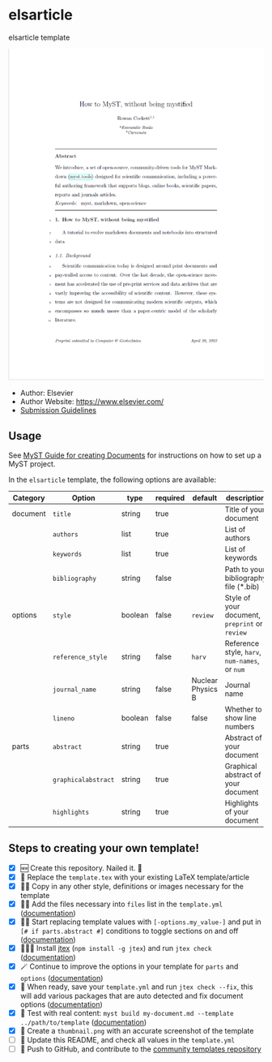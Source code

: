 # elsarticle

elsarticle template

![](thumbnail.png)

- Author: Elsevier
- Author Website: https://www.elsevier.com/
- [Submission Guidelines](https://www.elsevier.com/authors/policies-and-guidelines/latex-instructions)

## Usage

See [MyST Guide for creating Documents](https://myst-tools.org/docs/mystjs/quickstart-myst-documents) for instructions 
on how to set up a MyST project.

In the `elsarticle` template, the following options are available:

| Category | Option              | type    | required | default           | description                                    |
|----------|---------------------|---------|----------|-------------------|------------------------------------------------|
| document | `title`             | string  | true     |                   | Title of your document                         |
|          | `authors`           | list    | true     |                   | List of authors                                |
|          | `keywords`          | list    | true     |                   | List of keywords                               |
|          | `bibliography`      | string  | false    |                   | Path to your bibliography file (*.bib)         |
| options  | `style`             | boolean | false    | `review`          | Style of your document, `preprint` or `review` |
|          | `reference_style`   | string  | false    | `harv`            | Reference style, `harv`, `num-names`, or `num` | 
|          | `journal_name`      | string  | false    | Nuclear Physics B | Journal name                                   |
|          | `lineno`            | boolean | false    | false             | Whether to show line numbers                   |
| parts    | `abstract`          | string  | true     |                   | Abstract of your document                      |
|          | `graphicalabstract` | string  | true     |                   | Graphical abstract of your document            |
|          | `highlights`        | string  | true     |                   | Highlights of your document                    |

## Steps to creating your own template!

- [x] 🆕 Create this repository. Nailed it. 🚀
- [x] 📑 Replace the `template.tex` with your existing LaTeX template/article
- [x] 👯‍♀️ Copy in any other style, definitions or images necessary for the template
- [x] 👩‍🔬 Add the files necessary into `files` list in the `template.yml` ([documentation](https://myst-tools.org/docs/mystjs/jtex/template-yml))
- [x] 🧙‍♀️ Start replacing template values with `[-options.my_value-]` and put in `[# if parts.abstract #]` conditions to toggle sections on and off ([documentation](https://myst-tools.org/docs/mystjs/jtex/template-rules))
- [x] 👩🏿‍💻 Install [jtex](https://myst-tools.org/docs/mystjs/jtex) (`npm install -g jtex`) and run `jtex check` ([documentation](https://myst-tools.org/docs/mystjs/jtex/command-line))
- [x] 🪄 Continue to improve the options in your template for `parts` and `options` ([documentation](https://myst-tools.org/docs/mystjs/jtex/document))
- [x] 💾 When ready, save your `template.yml` and run `jtex check --fix`, this will add various packages that are auto detected and fix document options ([documentation](https://myst-tools.org/docs/mystjs/jtex/command-line))
- [x] 🧪 Test with real content: `myst build my-document.md --template ../path/to/template` ([documentation](https://myst-tools.org/docs/mystjs/guide/creating-pdf-documents))
- [x] 📸 Create a `thumbnail.png` with an accurate screenshot of the template
- [ ] 🧭 Update this README, and check all values in the `template.yml`
- [ ] 🚀 Push to GitHub, and contribute to the [community templates repository](https://github.com/myst-templates/templates)
